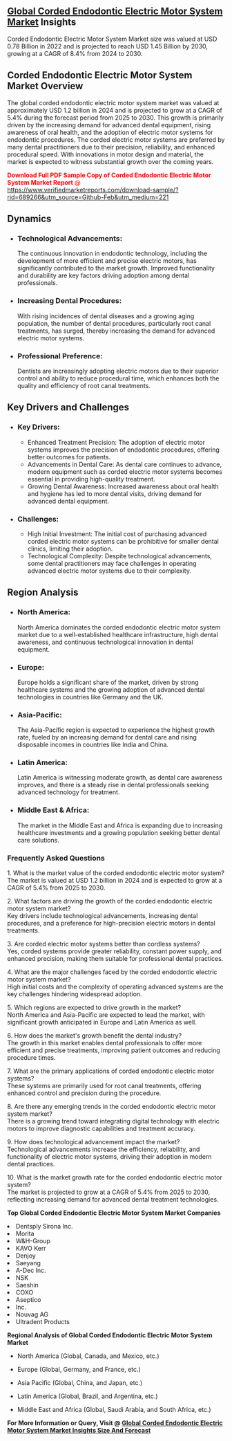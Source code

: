 <h2><a href="https://www.verifiedmarketreports.com/download-sample/?rid=689266&amp;utm_source=Github&amp;utm_medium=221" target="_blank">Global Corded Endodontic Electric Motor System Market</a> Insights</h2><p>Corded Endodontic Electric Motor System Market size was valued at USD 0.78 Billion in 2022 and is projected to reach USD 1.45 Billion by 2030, growing at a CAGR of 8.4% from 2024 to 2030.</p><p> <h2>Corded Endodontic Electric Motor System Market Overview</h2> <p>The global corded endodontic electric motor system market was valued at approximately USD 1.2 billion in 2024 and is projected to grow at a CAGR of 5.4% during the forecast period from 2025 to 2030. This growth is primarily driven by the increasing demand for advanced dental equipment, rising awareness of oral health, and the adoption of electric motor systems for endodontic procedures. The corded electric motor systems are preferred by many dental practitioners due to their precision, reliability, and enhanced procedural speed. With innovations in motor design and material, the market is expected to witness substantial growth over the coming years. <p><span class=""><span style="color: #ff0000;"><strong>Download Full PDF Sample Copy of Corded Endodontic Electric Motor System Market Report</strong> @ </span><a href="https://www.verifiedmarketreports.com/download-sample/?rid=689266&amp;utm_source=Github-Feb&amp;utm_medium=221" target="_blank">https://www.verifiedmarketreports.com/download-sample/?rid=689266&amp;utm_source=Github-Feb&amp;utm_medium=221</a></span></p></p> <h2>Dynamics</h2> <ul> <li><h3>Technological Advancements:</h3> The continuous innovation in endodontic technology, including the development of more efficient and precise electric motors, has significantly contributed to the market growth. Improved functionality and durability are key factors driving adoption among dental professionals.</li> <li><h3>Increasing Dental Procedures:</h3> With rising incidences of dental diseases and a growing aging population, the number of dental procedures, particularly root canal treatments, has surged, thereby increasing the demand for advanced electric motor systems.</li> <li><h3>Professional Preference:</h3> Dentists are increasingly adopting electric motors due to their superior control and ability to reduce procedural time, which enhances both the quality and efficiency of root canal treatments.</li> </ul> <h2>Key Drivers and Challenges</h2> <ul> <li><h3>Key Drivers:</h3> <ul> <li>Enhanced Treatment Precision: The adoption of electric motor systems improves the precision of endodontic procedures, offering better outcomes for patients.</li> <li>Advancements in Dental Care: As dental care continues to advance, modern equipment such as corded electric motor systems becomes essential in providing high-quality treatment.</li> <li>Growing Dental Awareness: Increased awareness about oral health and hygiene has led to more dental visits, driving demand for advanced dental equipment.</li> </ul> </li> <li><h3>Challenges:</h3> <ul> <li>High Initial Investment: The initial cost of purchasing advanced corded electric motor systems can be prohibitive for smaller dental clinics, limiting their adoption.</li> <li>Technological Complexity: Despite technological advancements, some dental practitioners may face challenges in operating advanced electric motor systems due to their complexity.</li> </ul> </li> </ul> <h2>Region Analysis</h2> <ul> <li><h3>North America:</h3> North America dominates the corded endodontic electric motor system market due to a well-established healthcare infrastructure, high dental awareness, and continuous technological innovation in dental equipment.</li> <li><h3>Europe:</h3> Europe holds a significant share of the market, driven by strong healthcare systems and the growing adoption of advanced dental technologies in countries like Germany and the UK.</li> <li><h3>Asia-Pacific:</h3> The Asia-Pacific region is expected to experience the highest growth rate, fueled by an increasing demand for dental care and rising disposable incomes in countries like India and China.</li> <li><h3>Latin America:</h3> Latin America is witnessing moderate growth, as dental care awareness improves, and there is a steady rise in dental professionals seeking advanced technology for treatment.</li> <li><h3>Middle East & Africa:</h3> The market in the Middle East and Africa is expanding due to increasing healthcare investments and a growing population seeking better dental care solutions.</li> </ul> <h3>Frequently Asked Questions</h3> <p>1. What is the market value of the corded endodontic electric motor system? <br> The market is valued at USD 1.2 billion in 2024 and is expected to grow at a CAGR of 5.4% from 2025 to 2030.</p> <p>2. What factors are driving the growth of the corded endodontic electric motor system market? <br> Key drivers include technological advancements, increasing dental procedures, and a preference for high-precision electric motors in dental treatments.</p> <p>3. Are corded electric motor systems better than cordless systems? <br> Yes, corded systems provide greater reliability, constant power supply, and enhanced precision, making them suitable for professional dental practices.</p> <p>4. What are the major challenges faced by the corded endodontic electric motor system market? <br> High initial costs and the complexity of operating advanced systems are the key challenges hindering widespread adoption.</p> <p>5. Which regions are expected to drive growth in the market? <br> North America and Asia-Pacific are expected to lead the market, with significant growth anticipated in Europe and Latin America as well.</p> <p>6. How does the market's growth benefit the dental industry? <br> The growth in this market enables dental professionals to offer more efficient and precise treatments, improving patient outcomes and reducing procedure times.</p> <p>7. What are the primary applications of corded endodontic electric motor systems? <br> These systems are primarily used for root canal treatments, offering enhanced control and precision during the procedure.</p> <p>8. Are there any emerging trends in the corded endodontic electric motor system market? <br> There is a growing trend toward integrating digital technology with electric motors to improve diagnostic capabilities and treatment accuracy.</p> <p>9. How does technological advancement impact the market? <br> Technological advancements increase the efficiency, reliability, and functionality of electric motor systems, driving their adoption in modern dental practices.</p> <p>10. What is the market growth rate for the corded endodontic electric motor system? <br> The market is projected to grow at a CAGR of 5.4% from 2025 to 2030, reflecting increasing demand for advanced dental treatment technologies.</p> </p><p><strong>Top Global Corded Endodontic Electric Motor System Market Companies</strong></p><div data-test-id=""><p><li>Dentsply Sirona Inc.</li><li> Morita</li><li> W&H-Group</li><li> KAVO Kerr</li><li> Denjoy</li><li> Saeyang</li><li> A-Dec Inc.</li><li> NSK</li><li> Saeshin</li><li> COXO</li><li> Aseptico</li><li> Inc.</li><li> Nouvag AG</li><li> Ultradent Products</li></p><div><strong>Regional Analysis of&nbsp;Global Corded Endodontic Electric Motor System Market</strong></div><ul><li dir="ltr"><p dir="ltr">North America&nbsp;(Global, Canada, and Mexico, etc.)</p></li><li dir="ltr"><p dir="ltr">Europe (Global, Germany, and France, etc.)</p></li><li dir="ltr"><p dir="ltr">Asia Pacific&nbsp;(Global, China, and Japan, etc.)</p></li><li dir="ltr"><p dir="ltr">Latin America&nbsp;(Global, Brazil, and Argentina, etc.)</p></li><li dir="ltr">Middle East and Africa&nbsp;(Global, Saudi Arabia, and South Africa, etc.)</li></ul><p><strong>For More Information or Query, Visit @&nbsp;</strong><strong><a href="https://www.verifiedmarketreports.com/product/corded-endodontic-electric-motor-system-market/?utm_source=Github&amp;utm_medium=221" target="_blank">Global Corded Endodontic Electric Motor System Market Insights Size And Forecast</a></strong></p></div>
